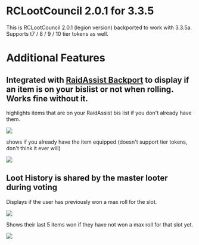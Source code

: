 # RCLootCouncil 2.0.1 for 3.3.5 

This is RCLootCouncil 2.0.1 (legion version) backported to work with 3.3.5a. 
Supports t7 / 8 / 9 / 10 tier tokens as well.



# Additional Features
## Integrated with [RaidAssist Backport](https://github.com/ajseward/RaidAssist_WotLK/) to display if an item is on your bislist or not when rolling. Works fine without it.

highlights items that are on your RaidAssist bis list if you don't already have them.

![](https://i.imgur.com/fHlgz2y.png)

shows if you already have the item equipped (doesn't support tier tokens, don't think it ever will)

![](https://i.imgur.com/qas1mSJ.png)

## Loot History is shared by the master looter during voting

Displays if the user has previously won a max roll for the slot.

![](https://i.imgur.com/J6b7cGS.png)

Shows their last 5 items won if they have not won a max roll for that slot yet.

![](https://i.imgur.com/ot1sUVx.png)

